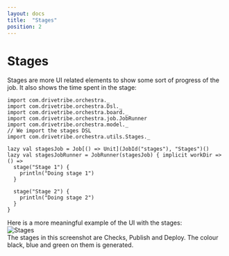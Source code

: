 ```yaml
---
layout: docs
title:  "Stages"
position: 2
---
```


# Stages

Stages are more UI related elements to show some sort of progress of the job. It also shows the time spent in the stage:
```tut:silent
import com.drivetribe.orchestra._
import com.drivetribe.orchestra.Dsl._
import com.drivetribe.orchestra.board._
import com.drivetribe.orchestra.job.JobRunner
import com.drivetribe.orchestra.model._
// We import the stages DSL
import com.drivetribe.orchestra.utils.Stages._

lazy val stagesJob = Job[() => Unit](JobId("stages"), "Stages")()
lazy val stagesJobRunner = JobRunner(stagesJob) { implicit workDir => () =>
  stage("Stage 1") {
    println("Doing stage 1")
  }

  stage("Stage 2") {
    println("Doing stage 2")
  }
}
```

Here is a more meaningful example of the UI with the stages:  
<img alt="Stages" srcset="img/stages.png 2x">  
The stages in this screenshot are Checks, Publish and Deploy. The colour black, blue and green on them is generated.
